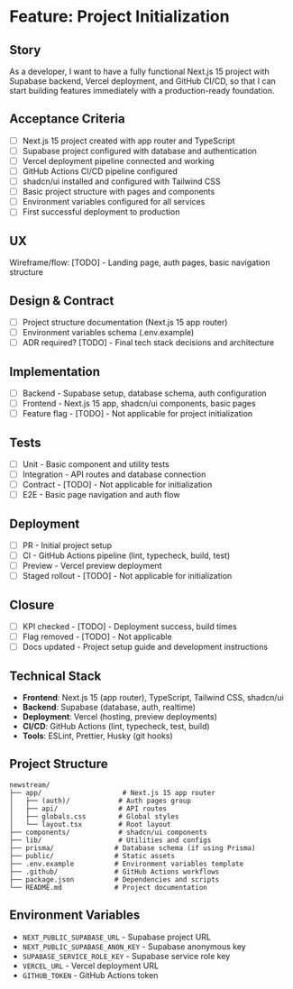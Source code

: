 # Feature: Project Initialization

## Story
As a developer, I want to have a fully functional Next.js 15 project with Supabase backend, Vercel deployment, and GitHub CI/CD, so that I can start building features immediately with a production-ready foundation.

## Acceptance Criteria
- [ ] Next.js 15 project created with app router and TypeScript
- [ ] Supabase project configured with database and authentication
- [ ] Vercel deployment pipeline connected and working
- [ ] GitHub Actions CI/CD pipeline configured
- [ ] shadcn/ui installed and configured with Tailwind CSS
- [ ] Basic project structure with pages and components
- [ ] Environment variables configured for all services
- [ ] First successful deployment to production

## UX
Wireframe/flow: [TODO] - Landing page, auth pages, basic navigation structure

## Design & Contract
- [ ] Project structure documentation (Next.js 15 app router)
- [ ] Environment variables schema (.env.example)
- [ ] ADR required? [TODO] - Final tech stack decisions and architecture

## Implementation
- [ ] Backend - Supabase setup, database schema, auth configuration
- [ ] Frontend - Next.js 15 app, shadcn/ui components, basic pages
- [ ] Feature flag - [TODO] - Not applicable for project initialization

## Tests
- [ ] Unit - Basic component and utility tests
- [ ] Integration - API routes and database connection
- [ ] Contract - [TODO] - Not applicable for initialization
- [ ] E2E - Basic page navigation and auth flow

## Deployment
- [ ] PR - Initial project setup
- [ ] CI - GitHub Actions pipeline (lint, typecheck, build, test)
- [ ] Preview - Vercel preview deployment
- [ ] Staged rollout - [TODO] - Not applicable for initialization

## Closure
- [ ] KPI checked - [TODO] - Deployment success, build times
- [ ] Flag removed - [TODO] - Not applicable
- [ ] Docs updated - Project setup guide and development instructions

## Technical Stack
- **Frontend**: Next.js 15 (app router), TypeScript, Tailwind CSS, shadcn/ui
- **Backend**: Supabase (database, auth, realtime)
- **Deployment**: Vercel (hosting, preview deployments)
- **CI/CD**: GitHub Actions (lint, typecheck, test, build)
- **Tools**: ESLint, Prettier, Husky (git hooks)

## Project Structure
```
newstream/
├── app/                    # Next.js 15 app router
│   ├── (auth)/            # Auth pages group
│   ├── api/               # API routes
│   ├── globals.css        # Global styles
│   └── layout.tsx         # Root layout
├── components/            # shadcn/ui components
├── lib/                   # Utilities and configs
├── prisma/               # Database schema (if using Prisma)
├── public/               # Static assets
├── .env.example          # Environment variables template
├── .github/              # GitHub Actions workflows
├── package.json          # Dependencies and scripts
└── README.md             # Project documentation
```

## Environment Variables
- `NEXT_PUBLIC_SUPABASE_URL` - Supabase project URL
- `NEXT_PUBLIC_SUPABASE_ANON_KEY` - Supabase anonymous key
- `SUPABASE_SERVICE_ROLE_KEY` - Supabase service role key
- `VERCEL_URL` - Vercel deployment URL
- `GITHUB_TOKEN` - GitHub Actions token
